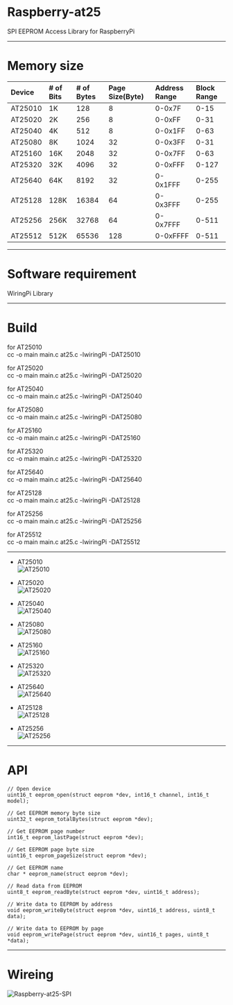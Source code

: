 # Raspberry-at25

SPI EEPROM Access Library for RaspberryPi

---

# Memory size

|Device|# of Bits|# of Bytes|Page Size(Byte)|Address Range|Block Range|
|:---|:---|:---|:---|:---|:---|
|AT25010|1K|128|8|0-0x7F|0-15|
|AT25020|2K|256|8|0-0xFF|0-31|
|AT25040|4K|512|8|0-0x1FF|0-63|
|AT25080|8K|1024|32|0-0x3FF|0-31|
|AT25160|16K|2048|32|0-0x7FF|0-63|
|AT25320|32K|4096|32|0-0xFFF|0-127|
|AT25640|64K|8192|32|0-0x1FFF|0-255|
|AT25128|128K|16384|64|0-0x3FFF|0-255|
|AT25256|256K|32768|64|0-0x7FFF|0-511|
|AT25512|512K|65536|128|0-0xFFFF|0-511|

---

# Software requirement

WiringPi Library   

---

# Build

for AT25010   
cc -o main main.c at25.c -lwiringPi -DAT25010

for AT25020   
cc -o main main.c at25.c -lwiringPi -DAT25020

for AT25040   
cc -o main main.c at25.c -lwiringPi -DAT25040

for AT25080   
cc -o main main.c at25.c -lwiringPi -DAT25080

for AT25160   
cc -o main main.c at25.c -lwiringPi -DAT25160

for AT25320   
cc -o main main.c at25.c -lwiringPi -DAT25320

for AT25640   
cc -o main main.c at25.c -lwiringPi -DAT25640

for AT25128   
cc -o main main.c at25.c -lwiringPi -DAT25128

for AT25256   
cc -o main main.c at25.c -lwiringPi -DAT25256

for AT25512   
cc -o main main.c at25.c -lwiringPi -DAT25512

---

- AT25010   
![AT25010](https://user-images.githubusercontent.com/6020549/83345860-a0e17f80-a352-11ea-9515-fe1706c5eafa.jpg)

- AT25020   
![AT25020](https://user-images.githubusercontent.com/6020549/83345862-ae970500-a352-11ea-8172-4bde0962ffb7.jpg)

- AT25040   
![AT25040](https://user-images.githubusercontent.com/6020549/83346120-bd7eb700-a354-11ea-912b-c2228e29714c.jpg)

- AT25080   
![AT25080](https://user-images.githubusercontent.com/6020549/83345864-b060c880-a352-11ea-998a-67d2a7bd0e27.jpg)

- AT25160   
![AT25160](https://user-images.githubusercontent.com/6020549/83345868-b22a8c00-a352-11ea-8293-e8196d1663c4.jpg)

- AT25320   
![AT25320](https://user-images.githubusercontent.com/6020549/83345873-b48ce600-a352-11ea-85ea-787d8d4b70e1.jpg)

- AT25640   
![AT25640](https://user-images.githubusercontent.com/6020549/83345861-ad65d800-a352-11ea-90c5-0e6697cebd65.jpg)

- AT25128   
![AT25128](https://user-images.githubusercontent.com/6020549/83345867-b191f580-a352-11ea-8e53-0bab88ba3a4b.jpg)

- AT25256   
![AT25256](https://user-images.githubusercontent.com/6020549/83345871-b35bb900-a352-11ea-8b56-d8b23075ac2f.jpg)

---

# API

```
// Open device
uint16_t eeprom_open(struct eeprom *dev, int16_t channel, int16_t model);

// Get EEPROM memory byte size
uint32_t eeprom_totalBytes(struct eeprom *dev);

// Get EEPROM page number
int16_t eeprom_lastPage(struct eeprom *dev);

// Get EEPROM page byte size
uint16_t eeprom_pageSize(struct eeprom *dev);

// Get EEPROM name
char * eeprom_name(struct eeprom *dev);

// Read data from EEPROM
uint8_t eeprom_readByte(struct eeprom *dev, uint16_t address);

// Write data to EEPROM by address
void eeprom_writeByte(struct eeprom *dev, uint16_t address, uint8_t data);

// Write data to EEPROM by page
void eeprom_writePage(struct eeprom *dev, uint16_t pages, uint8_t *data);
```

---

# Wireing

![Raspberry-at25-SPI](https://user-images.githubusercontent.com/6020549/83345856-91623680-a352-11ea-9394-543a0cb01847.jpg)

